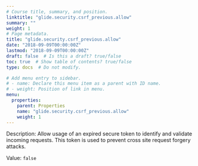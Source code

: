 ```yaml
---
# Course title, summary, and position.
linktitle: "glide.security.csrf_previous.allow"
summary: ""
weight: 1
# Page metadata.
title: "glide.security.csrf_previous.allow"
date: "2018-09-09T00:00:00Z"
lastmod: "2018-09-09T00:00:00Z"
draft: false  # Is this a draft? true/false
toc: true  # Show table of contents? true/false
type: docs  # Do not modify.

# Add menu entry to sidebar.
# - name: Declare this menu item as a parent with ID name.
# - weight: Position of link in menu.
menu:
  properties:
    parent: Properties
    name: "glide.security.csrf_previous.allow"
    weight: 1
---
```


Description: Allow usage of an expired secure token to identify and validate incoming requests.  This token is used to prevent cross site request forgery attacks.


Value: `false`